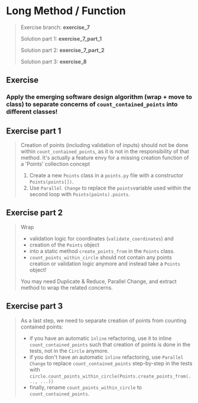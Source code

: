 # Long Method / Function
 
> Exercise branch: **exercise_7**
> 
> Solution part 1: **exercise_7_part_1**
> 
> Solution part 2: **exercise_7_part_2**
>
> Solution part 3: **exercise_8**

## Exercise

### Apply the emerging software design algorithm (wrap + move to class) to separate concerns of ```count_contained_points``` into different classes!

## Exercise part 1
> Creation of points (including validation of inputs) 
> should not be done within ```count_contained_points```, as it is not in the responsibility of that method.
> It's actually a feature envy for a missing creation function of a 'Points' collection concept
> 
> 1. Create a new ```Points``` class in a ```points.py``` file with a constructor ```Points(points[])```.
> 2. Use ```Parallel Change``` to replace the ```points```variable used within the second loop with ```Points(points).points```.

## Exercise part 2
> Wrap 
> * validation logic for coordinates (```validate_coordinates```) and 
> * creation of the ```Points``` object
> * into a static method ```create_points_from``` in the ```Points``` class.
> * ```count_points_within_circle``` should not contain any points creation or 
> validation logic anymore and instead take a ```Points``` object!
> 
> You may need Duplicate & Reduce, Parallel Change, and extract method to wrap the related concerns.

## Exercise part 3
> As a last step, we need to separate creation of points from counting contained points:
> * if you have an automatic ```ìnline``` refactoring, use it to inline ```count_contained_points``` 
> such that creation of points is done in the tests, not in the ```Circle``` anymore.
> * if you don't have an automatic ```ìnline``` refactoring, use ```Parallel Change``` 
> to replace ```count_contained_points``` step-by-step in the tests 
>  with ```circle.count_points_within_circle(Points.create_points_from(..., ...))```
> * finally, rename ```count_points_within_circle``` to ```count_contained_points```.
